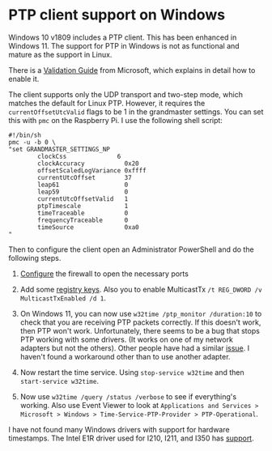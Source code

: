 # PTP client support on Windows

Windows 10 v1809 includes a PTP client. This has been enhanced in Windows 11. The support for PTP in Windows is not as functional and mature as the support in Linux. 

There is a [Validation Guide](https://github.com/microsoft/W32Time/tree/master/Precision%20Time%20Protocol/docs) from Microsoft, which explains in detail how to enable it.

The client supports only the UDP transport and two-step mode, which matches the default for Linux PTP. However, it requires the `currentOffsetUtcValid` flags  to be 1 in the grandmaster settings.  You can set this with `pmc` on the Raspberry Pi. I use the following shell script:

```
#!/bin/sh
pmc -u -b 0 \
"set GRANDMASTER_SETTINGS_NP
        clockCss              6
        clockAccuracy           0x20
        offsetScaledLogVariance 0xffff
        currentUtcOffset        37
        leap61                  0
        leap59                  0
        currentUtcOffsetValid   1
        ptpTimescale            1
        timeTraceable           0
        frequencyTraceable      0
        timeSource              0xa0
"
```

Then to configure the client open an Administrator PowerShell and do the following steps.

1. [Configure](https://github.com/microsoft/W32Time/blob/master/Precision%20Time%20Protocol/Windows%20Configuration%20Helpers/PTPFirewall.txt) the firewall to open the necessary ports

2. Add some [registry keys](https://github.com/microsoft/W32Time/blob/master/Precision%20Time%20Protocol/Windows%20Configuration%20Helpers/PTPClientConfig.txt). Also you to enable MulticastTx `/t REG_DWORD /v MulticastTxEnabled /d 1`.

3. On Windows 11, you can now use `w32time /ptp_monitor /duration:10` to check that you are receiving PTP packets correctly. If this doesn't work, then PTP won't work. Unfortunately, there seems to be a bug that stops PTP working with some drivers. (It works on one of my network adapters but not the others). Other people have had a similar [issue](https://github.com/microsoft/SDN/issues/438). I haven't found a workaround other than to use another adapter.

4. Now restart the time service. Using `stop-service w32time` and then `start-service w32time`.

5. Now use `w32time /query /status /verbose` to see if everything's working. Also use Event Viewer to look at  `Applications and Services > Microsoft > Windows > Time-Service-PTP-Provider > PTP-Operational`.

I have not found many Windows drivers with support for hardware timestamps. The Intel E1R driver used for I210, I211, and I350 has [support](https://www.intel.com/content/www/us/en/support/articles/000033862/ethernet-products.html).

